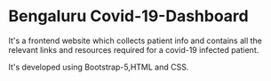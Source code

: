 # Bengaluru Covid-19-Dashboard

It's a frontend website which collects patient info and contains all the relevant links and resources required for a covid-19 infected patient. 

It's developed using Bootstrap-5,HTML and CSS.
